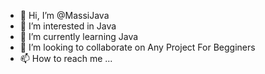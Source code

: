 - 👋 Hi, I’m @MassiJava
- 👀 I’m interested in Java
- 🌱 I’m currently learning Java
- 💞️ I’m looking to collaborate on Any Project For Begginers
- 📫 How to reach me ...

<!---
MassiJava/MassiJava is a ✨ special ✨ repository because its `README.md` (this file) appears on your GitHub profile.
You can click the Preview link to take a look at your changes.
--->
